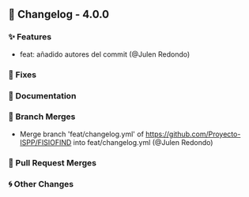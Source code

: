 ## 🚀 Changelog - 4.0.0

### ✨ Features
- feat: añadido autores del commit (@Julen Redondo)
### 🐛 Fixes

### 📖 Documentation

### 🔀 Branch Merges
- Merge branch 'feat/changelog.yml' of https://github.com/Proyecto-ISPP/FISIOFIND into feat/changelog.yml (@Julen Redondo)
### 📌 Pull Request Merges

### 🌀 Other Changes
